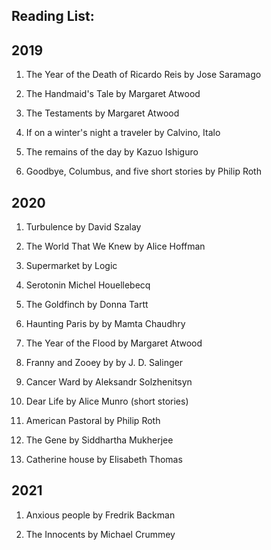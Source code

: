 ## Reading List: 

## 2019

1. The Year of the Death of Ricardo Reis by Jose Saramago

2. The Handmaid's Tale by Margaret Atwood

3. The Testaments by Margaret Atwood

4. If on a winter's night a traveler by Calvino, Italo

5. The remains of the day by Kazuo Ishiguro

6. Goodbye, Columbus, and five short stories by Philip Roth 

## 2020

1. Turbulence by David Szalay

2. The World That We Knew by Alice Hoffman

3. Supermarket by Logic 

4. Serotonin Michel Houellebecq

5. The Goldfinch by Donna Tartt

6. Haunting Paris by by Mamta Chaudhry

7. The Year of the Flood by Margaret Atwood

8. Franny and Zooey by by J. D. Salinger

9. Cancer Ward by Aleksandr Solzhenitsyn

10. Dear Life by Alice Munro (short stories)

11. American Pastoral by Philip Roth 

12. The Gene by Siddhartha Mukherjee

13. Catherine house by Elisabeth Thomas
 
## 2021

1. Anxious people by Fredrik Backman

2. The Innocents by Michael Crummey 


